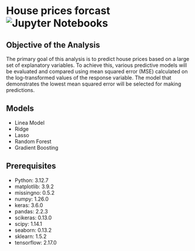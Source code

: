 # House prices forcast ![Jupyter Notebooks](https://img.shields.io/badge/Jupyter-Notebook-blue?style=flat-square)
## Objective of the Analysis
The primary goal of this analysis is to predict house prices based on a large set of explanatory variables. To achieve this, various predictive models will be evaluated and compared using mean squared error (MSE) calculated on the log-transformed values of the response variable. The model that demonstrates the lowest mean squared error will be selected for making predictions.

## Models
- Linea Model
- Ridge
- Lasso
- Random Forest
- Gradient Boosting

## Prerequisites 
- Python: 3.12.7
- matplotlib: 3.9.2
- missingno: 0.5.2
- numpy: 1.26.0
- keras: 3.6.0
- pandas: 2.2.3
- scikeras: 0.13.0
- scipy: 1.14.1
- seaborn: 0.13.2
- sklearn: 1.5.2
- tensorflow: 2.17.0

